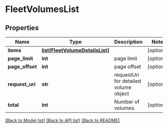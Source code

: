 # FleetVolumesList

## Properties
Name | Type | Description | Notes
------------ | ------------- | ------------- | -------------
**items** | [**list[FleetVolumeDetailsList]**](FleetVolumeDetailsList.md) |  | [optional] 
**page_limit** | **int** | page limit | [optional] 
**page_offset** | **int** | page offset | [optional] 
**request_uri** | **str** | requestUri for detailed volume object | [optional] 
**total** | **int** | Number of volumes. | [optional] 

[[Back to Model list]](../README.md#documentation-for-models) [[Back to API list]](../README.md#documentation-for-api-endpoints) [[Back to README]](../README.md)


